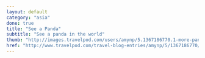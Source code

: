 ```yaml
---
layout: default
category: "asia"
done: true
title: "See a Panda"
subtitle: "See a panda in the world"
thumb: "http://images.travelpod.com/users/amynp/5.1367186770.1-more-panda.jpg"
href: "http://www.travelpod.com/travel-blog-entries/amynp/5/1367186770/tpod.html"
---
```

